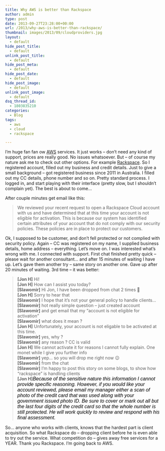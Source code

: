 ```yaml
---
title: Why AWS is better than Rackspace
author: admin
type: post
date: 2013-09-27T23:28:00+00:00
url: /2013/why-aws-is-better-than-rackspace/
thumbnail: images/2013/09/cloudproviders.jpg
layout:
  - default
hide_post_title:
  - default
unlink_post_title:
  - default
hide_post_meta:
  - default
hide_post_date:
  - default
hide_post_image:
  - default
unlink_post_image:
  - default
dsq_thread_id:
  - 1803835210
categories:
  - Blog
tags:
  - aws
  - cloud
  - rackspace

---
```

I&#8217;m huge fan fan ow [AWS](http://aws.amazon.com) services. It just works &#8211; don&#8217;t need any kind of support, prices are really good. No issues whatsoever. But &#8211; of course my nature ask me to check out other options. For example [Rackspace](http://www.rackspace.com.au/). So I registered account, filled out my business and credit details. Just to give a small background &#8211; got registered business since 2011 in Australia. I filled out my CC details, phone number and so on. Pretty standard process. I logged in, and start playing with their interface (pretty slow, but I shouldn&#8217;t complain yet). The best is about to come&#8230;

<!--more-->

After couple minutes get email like this:

> We reviewed your recent request to open a Rackspace Cloud account with us and have determined that at this time your account is not eligible for activation. This is because our system has identified certain attributes of your account that do not comply with our security policies. These policies are in place to protect our customers.

Ok, I supposed to be customer, and don&#8217;t fell protected or not complied with security policy. Again &#8211; CC was registered on my name, I supplied business details, home address &#8211; everything. Let&#8217;s move on. I was interested what&#8217;s wrong with me. I connected with support. First chat finished pretty quick &#8211; please wait for another consultant&#8230; and after 15 minutes of waiting I have up. Let&#8217;s gave them another try &#8211; same story on another one. Gave up after 20 minutes of waiting. 3rd time &#8211; it was better:

> <div>
>   <b>[Jon H]</b> Hi!
> </div>
> 
> <div>
>   <b>[Jon H]</b> How can I assist you today?
> </div>
> 
> <div>
>   <b>[Slawomir]</b> Hi Jon, I have been dropped from chat 2 times 🙂
> </div>
> 
> <div>
>   <b>[Jon H]</b> Sorry to hear that
> </div>
> 
> <div>
>   <b>[Slawomir]</b> I hope that it&#8217;s not your general policy to handle clients&#8230;
> </div>
> 
> <div>
>   <b>[Slawomir]</b> hot really simple question &#8211; just created account
> </div>
> 
> <div>
>   <b>[Slawomir]</b> and get email that my &#8220;account is not eligible for activation&#8221;
> </div>
> 
> <div>
>   <b>[Slawomir]</b> what does it mean ?
> </div>
> 
> <div>
>   <b>[Jon H]</b> Unfortunately, your account is not eligable to be activated at this time.
> </div>
> 
> <div>
>   <b>[Slawomir]</b> yes, why ?
> </div>
> 
> <div>
>   <b>[Slawomir]</b> any reason ? CC is valid
> </div>
> 
> <div>
>   <b>[Jon H]</b> We cannot activate it for reasons I cannot fully explain. One monet while I give you further info
> </div>
> 
> <div>
>   <b>[Slawomir]</b> yep&#8230; so you will drop me right now 😉
> </div>
> 
> <div>
>   <b>[Slawomir]</b> from the chat
> </div>
> 
> <div>
>   <b>[Slawomir]</b> I&#8217;m happy to post this story on some blogs, to show how &#8220;rackspace&#8221; is handling clients
> </div>
> 
> <div>
>   <b>[Jon H]</b><span style="color: black; font-family: Calibri, sans-serif; font-size: small;"><span style="font-family: Calibri, sans-serif;"><span style="font-family: Calibri, sans-serif; font-size: medium;"><span style="font-family: Calibri, sans-serif;"><em>Because of the sensitive nature this information I cannot provide specific reasoning. However, if you would like your account reviewed, please email my manager either a scan of photo of the credit card that was used along with your government issued photo ID. Be sure to cover or mark out all but the last four digits of the credit card so that the whole number is still protected. He will work quickly to review and respond with his final assessment.</em></span></span></span></span>
> </div>
> 
> <div>
>
> </div>

<div>
  So&#8230; anyone who works with clients, knows that the hardest part is client acquisition. So what Rackspace do &#8211; dropping client before he is even able to try out the service. What competition do &#8211; gives away free services for a YEAR. Thank you Rackspace. I&#8217;m going back to AWS.
</div>